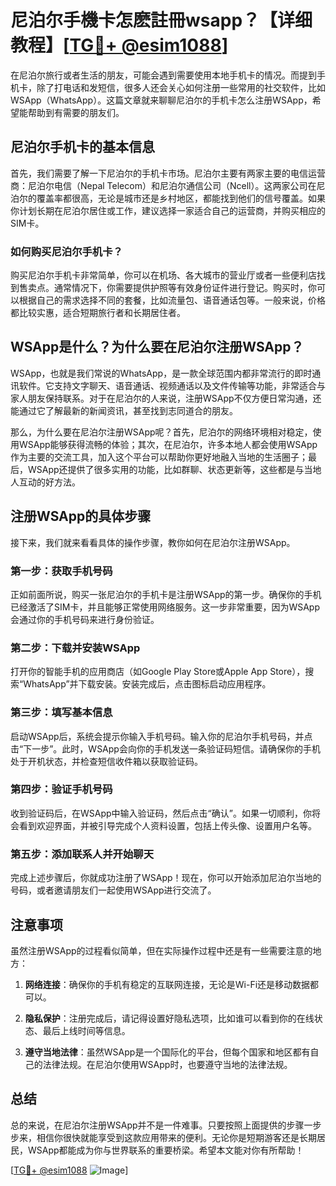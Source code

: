 # 尼泊尔手機卡怎麽註冊wsapp？【详细教程】[[TG💪+ @esim1088](https://t.me/s/esim1088)]

在尼泊尔旅行或者生活的朋友，可能会遇到需要使用本地手机卡的情况。而提到手机卡，除了打电话和发短信，很多人还会关心如何注册一些常用的社交软件，比如WSApp（WhatsApp）。这篇文章就来聊聊尼泊尔的手机卡怎么注册WSApp，希望能帮助到有需要的朋友们。

## 尼泊尔手机卡的基本信息

首先，我们需要了解一下尼泊尔的手机卡市场。尼泊尔主要有两家主要的电信运营商：尼泊尔电信（Nepal Telecom）和尼泊尔通信公司（Ncell）。这两家公司在尼泊尔的覆盖率都很高，无论是城市还是乡村地区，都能找到他们的信号覆盖。如果你计划长期在尼泊尔居住或工作，建议选择一家适合自己的运营商，并购买相应的SIM卡。

### 如何购买尼泊尔手机卡？

购买尼泊尔手机卡非常简单，你可以在机场、各大城市的营业厅或者一些便利店找到售卖点。通常情况下，你需要提供护照等有效身份证件进行登记。购买时，你可以根据自己的需求选择不同的套餐，比如流量包、语音通话包等。一般来说，价格都比较实惠，适合短期旅行者和长期居住者。

## WSApp是什么？为什么要在尼泊尔注册WSApp？

WSApp，也就是我们常说的WhatsApp，是一款全球范围内都非常流行的即时通讯软件。它支持文字聊天、语音通话、视频通话以及文件传输等功能，非常适合与家人朋友保持联系。对于在尼泊尔的人来说，注册WSApp不仅方便日常沟通，还能通过它了解最新的新闻资讯，甚至找到志同道合的朋友。

那么，为什么要在尼泊尔注册WSApp呢？首先，尼泊尔的网络环境相对稳定，使用WSApp能够获得流畅的体验；其次，在尼泊尔，许多本地人都会使用WSApp作为主要的交流工具，加入这个平台可以帮助你更好地融入当地的生活圈子；最后，WSApp还提供了很多实用的功能，比如群聊、状态更新等，这些都是与当地人互动的好方法。

## 注册WSApp的具体步骤

接下来，我们就来看看具体的操作步骤，教你如何在尼泊尔注册WSApp。

### 第一步：获取手机号码

正如前面所说，购买一张尼泊尔的手机卡是注册WSApp的第一步。确保你的手机已经激活了SIM卡，并且能够正常使用网络服务。这一步非常重要，因为WSApp会通过你的手机号码来进行身份验证。

### 第二步：下载并安装WSApp

打开你的智能手机的应用商店（如Google Play Store或Apple App Store），搜索“WhatsApp”并下载安装。安装完成后，点击图标启动应用程序。

### 第三步：填写基本信息

启动WSApp后，系统会提示你输入手机号码。输入你的尼泊尔手机号码，并点击“下一步”。此时，WSApp会向你的手机发送一条验证码短信。请确保你的手机处于开机状态，并检查短信收件箱以获取验证码。

### 第四步：验证手机号码

收到验证码后，在WSApp中输入验证码，然后点击“确认”。如果一切顺利，你将会看到欢迎界面，并被引导完成个人资料设置，包括上传头像、设置用户名等。

### 第五步：添加联系人并开始聊天

完成上述步骤后，你就成功注册了WSApp！现在，你可以开始添加尼泊尔当地的号码，或者邀请朋友们一起使用WSApp进行交流了。

## 注意事项

虽然注册WSApp的过程看似简单，但在实际操作过程中还是有一些需要注意的地方：

1. **网络连接**：确保你的手机有稳定的互联网连接，无论是Wi-Fi还是移动数据都可以。
   
2. **隐私保护**：注册完成后，请记得设置好隐私选项，比如谁可以看到你的在线状态、最后上线时间等信息。

3. **遵守当地法律**：虽然WSApp是一个国际化的平台，但每个国家和地区都有自己的法律法规。在尼泊尔使用WSApp时，也要遵守当地的法律法规。

## 总结

总的来说，在尼泊尔注册WSApp并不是一件难事。只要按照上面提供的步骤一步步来，相信你很快就能享受到这款应用带来的便利。无论你是短期游客还是长期居民，WSApp都能成为你与世界联系的重要桥梁。希望本文能对你有所帮助！

[[TG💪+ @esim1088](https://t.me/s/esim1088) ![Image](https://i.postimg.cc/4NQfJmqS/Snipaste-2025-05-13-00-14-12.png)]